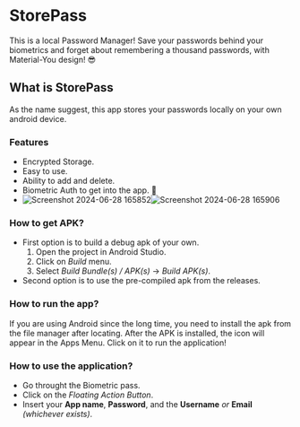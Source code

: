 # **StorePass**
This is a local Password Manager! Save your passwords behind your biometrics and forget about remembering a thousand passwords, with Material-You design! 😎

## What is StorePass
As the name suggest, this app stores your passwords locally on your own android device.

### Features
* Encrypted Storage.
* Easy to use.
* Ability to add and delete.
* Biometric Auth to get into the app. 🤫
* ![Screenshot 2024-06-28 165852](https://github.com/RespectiveAT7/StorePass/assets/101619561/ac53cec3-0637-4835-b195-e2b685caa69f)![Screenshot 2024-06-28 165906](https://github.com/RespectiveAT7/StorePass/assets/101619561/4d3fdbac-1f0a-4ac2-a605-c49dcb7947ac)


### How to get APK?
* First option is to build a debug apk of your own.
  1. Open the project in Android Studio.
  2. Click on *Build* menu.
  3. Select *Build Bundle(s) / APK(s)* -> *Build APK(s)*.
* Second option is to use the pre-compiled apk from the releases.

### How to run the app?
If you are using Android since the long time, you need to install the apk from the file manager after locating.
After the APK is installed, the icon will appear in the Apps Menu.
Click on it to run the application!

### How to use the application?
* Go throught the Biometric pass.
* Click on the *Floating Action Button*.
* Insert your **App name**, **Password**, and the **Username** *or* **Email** *(whichever exists)*.


